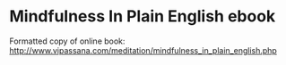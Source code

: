 # Mindfulness In Plain English ebook

Formatted copy of online book:
http://www.vipassana.com/meditation/mindfulness_in_plain_english.php
